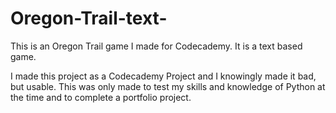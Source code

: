 # Oregon-Trail-text-
This is an Oregon Trail game I made for Codecademy. It is a text based game.

I made this project as a Codecademy Project and I knowingly made it bad, but usable. This was only made to test my skills and knowledge of Python at the time and to complete a portfolio project.
